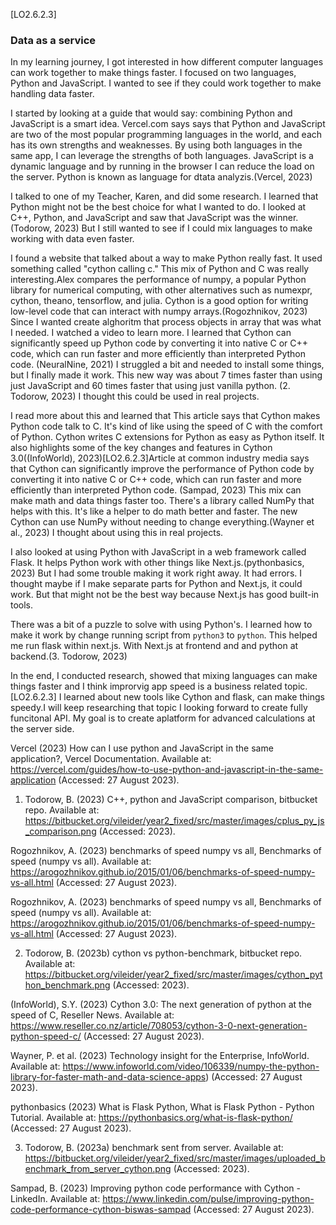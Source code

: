[LO2.6.2.3]
### Data as a service

In my learning journey, I got interested in how different computer languages can work together to make things faster. I focused on two languages, Python and JavaScript. I wanted to see if they could work together to make handling data faster.

I started by looking at a guide that would say: combining Python and JavaScript is a smart idea. Vercel.com says says that Python and JavaScript are two of the most popular programming languages in the world, and each has its own strengths and weaknesses. By using both languages in the same app, I can leverage the strengths of both languages. JavaScript is a dynamic language and by running in the browser I can reduce the load on the server. Python is known as language for dtata analyzis.(Vercel, 2023)

I talked to one of my Teacher, Karen, and did some research. I learned that Python might not be the best choice for what I wanted to do. I looked at C++, Python, and JavaScript and saw that JavaScript was the winner.(Todorow, 2023) But I still wanted to see if I could mix languages to make working with data even faster.

I found a website that talked about a way to make Python really fast. It used something called "cython calling c." This mix of Python and C was really interesting.Alex compares the performance of numpy, a popular Python library for numerical computing, with other alternatives such as numexpr, cython, theano, tensorflow, and julia. Cython is a good option for writing low-level code that can interact with numpy arrays.(Rogozhnikov, 2023) Since I wanted create alghoritm that process objects in array that was what I needed. I watched a video to learn more. I learned that Cython can significantly speed up Python code by converting it into native C or C++ code, which can run faster and more efficiently than interpreted Python code. (NeuralNine, 2021) I struggled a bit and needed to install some things, but I finally made it work. This new way was about 7 times faster than using just JavaScript and 60 times faster that using just vanilla python. (2. Todorow, 2023) I thought this could be used in real projects.

I read more about this and learned that This article says that Cython makes Python code talk to C. It's kind of like using the speed of C with the comfort of Python. Cython writes C extensions for Python as easy as Python itself. It also highlights some of the key changes and features in Cython 3.0((InfoWorld), 2023)[LO2.6.2.3]Article at common industry media says that Cython can significantly improve the performance of Python code by converting it into native C or C++ code, which can run faster and more efficiently than interpreted Python code. (Sampad, 2023) This mix can make math and data things faster too. There's a library called NumPy that helps with this. It's like a helper to do math better and faster. The new Cython can use NumPy without needing to change everything.(Wayner et al., 2023) I thought about using this in real projects.

I also looked at using Python with JavaScript in a web framework called Flask. It helps Python work with other things like Next.js.(pythonbasics, 2023) But I had some trouble making it work right away. It had errors. I thought maybe if I make separate parts for Python and Next.js, it could work. But that might not be the best way because Next.js has good built-in tools.

There was a bit of a puzzle to solve with using Python's. I learned how to make it work by change running script from ```python3``` to ```python```. This helped me run flask within next.js. With Next.js at frontend and and python at backend.(3. Todorow, 2023)

In the end, I conducted research, showed that mixing languages can make things faster and I think improrvig app speed is a business related topic.[LO2.6.2.3] I learned about new tools like Cython and flask, can make things speedy.I will keep researching that topic I looking forward to create fully funcitonal API. My goal is to create aplatform for advanced calculations at the server side.

Vercel (2023) How can I use python and JavaScript in the same application?, Vercel Documentation. Available at: https://vercel.com/guides/how-to-use-python-and-javascript-in-the-same-application (Accessed: 27 August 2023). 

1. Todorow, B. (2023) C++, python and JavaScript comparison, bitbucket repo. Available at: https://bitbucket.org/vileider/year2_fixed/src/master/images/cplus_py_js_comparison.png (Accessed: 2023). 

Rogozhnikov, A. (2023) benchmarks of speed numpy vs all, Benchmarks of speed (numpy vs all). Available at: https://arogozhnikov.github.io/2015/01/06/benchmarks-of-speed-numpy-vs-all.html (Accessed: 27 August 2023). 

Rogozhnikov, A. (2023) benchmarks of speed numpy vs all, Benchmarks of speed (numpy vs all). Available at: https://arogozhnikov.github.io/2015/01/06/benchmarks-of-speed-numpy-vs-all.html (Accessed: 27 August 2023). 

2. Todorow, B. (2023b) cython vs python-benchmark, bitbucket repo. Available at: https://bitbucket.org/vileider/year2_fixed/src/master/images/cython_python_benchmark.png (Accessed: 2023). 

(InfoWorld), S.Y. (2023) Cython 3.0: The next generation of python at the speed of C, Reseller News. Available at: https://www.reseller.co.nz/article/708053/cython-3-0-next-generation-python-speed-c/ (Accessed: 27 August 2023). 

Wayner, P. et al. (2023) Technology insight for the Enterprise, InfoWorld. Available at: https://www.infoworld.com/video/106339/numpy-the-python-library-for-faster-math-and-data-science-apps) (Accessed: 27 August 2023). 

pythonbasics (2023) What is Flask Python, What is Flask Python - Python Tutorial. Available at: https://pythonbasics.org/what-is-flask-python/ (Accessed: 27 August 2023). 

3. Todorow, B. (2023a) benchmark sent from server. Available at: https://bitbucket.org/vileider/year2_fixed/src/master/images/uploaded_benchmark_from_server_cython.png (Accessed: 2023). 

Sampad, B. (2023) Improving python code performance with Cython - LinkedIn. Available at: https://www.linkedin.com/pulse/improving-python-code-performance-cython-biswas-sampad (Accessed: 27 August 2023). 